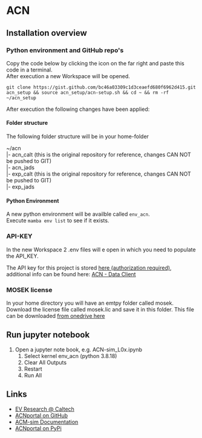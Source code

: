 # ACN

## Installation overview

### Python environment and GitHub repo's

Copy the code below by clicking the icon on the far right and paste this code in a terminal.  
After execution a new Workspace will be opened.

```
git clone https://gist.github.com/bc46a03309c1d3ceaefd680f6962d415.git acn_setup && source acn_setup/acn-setup.sh && cd ~ && rm -rf ~/acn_setup
```
After execution the following changes have been applied:

#### Folder structure

The following folder structure will be in your home-folder  

~/acn  
 |- acn_calt     (this is the original repository for reference, changes CAN NOT be pushed to GIT)  
 |- acn_jads  
 |- exp_calt     (this is the original repository for reference, changes CAN NOT be pushed to GIT)  
 |- exp_jads  

#### Python Environment
A new python environment will be availble called ```env_acn```.  
Execute ```mamba env list``` to see if it exists.

### API-KEY

In the new Workspace 2 .env files will e open in which you need to populate the API_KEY.  

The API key for this project is stored [here (authorization required)](https://1drv.ms/t/s!AiogHeTeve1hjvo-_7UAopYbxRS1qQ?e=LKaLS9), additional info can be found here: [ACN - Data Client][acn_api]  

### MOSEK license

In your home directory you will have an emtpy folder called mosek.  
Download the license file called mosek.lic and save it in this folder. This file can be downloaded [from onedrive here][mosek_lic]  

## Run jupyter notebook

1. Open a jupyter note book, e.g. ACN-sim_L0x.ipynb
    1. Select kernel env_acn (python 3.8.18)
    1. Clear All Outputs 
    1. Restart
    1. Run All

## Links

- [EV Research @ Caltech][def]  
- [ACNportal on GitHub][acnportal]  
- [ACM-sim Documentation][ACM-sim]  
- [ACNportal on PyPi][acn_portal_pypi]  

[def]:             https://ev.caltech.edu/index
[acnportal]:       https://github.com/zach401/acnportal
[ACM-sim]:         https://acnportal.readthedocs.io/en/latest/
[acn_portal_pypi]: https://pypi.org/project/acnportal/
[conda_yml]:       https://docs.conda.io/projects/conda/en/latest/user-guide/tasks/manage-environments.html#creating-an-environment-from-an-environment-yml-file
[mosek_lic]: https://1drv.ms/u/s!AiogHeTeve1hjvpAHK-FCdqT2ikhfQ?e=DM0Uxm
[vsc_python_int]:  https://code.visualstudio.com/docs/python/environments#_working-with-python-interpreters
[vsc_conda_env]:   https://code.visualstudio.com/docs/python/environments#_create-a-conda-environment-in-the-terminal
[acn_api]:         https://acnportal.readthedocs.io/en/latest/acndata/data_client.html


